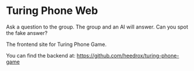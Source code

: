 # Turing Phone Web 

Ask a question to the group. The group and an AI will answer. Can you spot the fake answer?

The frontend site for Turing Phone Game.

You can find the backend at: https://github.com/heedrox/turing-phone-game
